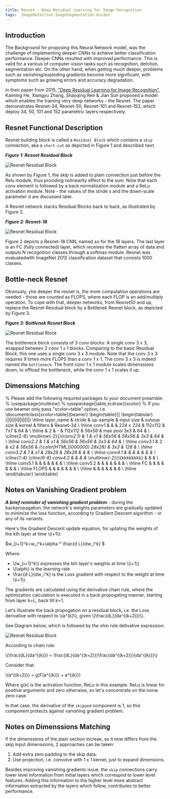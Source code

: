 ```yaml
---
title: Resnet - Deep Residual Learning for Image Recognition
tags:  ImageDetection ImageSegmentation Guides
---
```



## Introduction

The Background for proposing this Neural Network model, was the challenge of implementing deeper CNNs to achieve better classification performance. Deeper CNNs resulted with improved performance. This is valid for a various of computer vision tasks such as recognition, detction, segmentation etc. On the other hand, when getting much deeper, problems such as vanishing/exploding gradients become more significant, with symptoms such as growing errors and accuracy degradation. 

In their paper from 2015, ["Deep Residual Learning for Image Recognition"](https://arxiv.org/abs/1512.03385), Kaiming He, Xiangyu Zhang, Shaoqing Ren & Jian Sun proposed a model which enables the training very deep networks - the Resnet. The paper demonstrates Resnet-34, Resnet-50, Resnet-101 and Resnet-152, which deploy 34, 50, 101 and 152 parametric layers respectively.

## Resnet Functional Description

Resnet building block is called a `Residual Block` which contains a `skip` connection, aka a `short-cut` as depicted in Figure 1 and described next.



***Figure 1: Resnet Residual Block***

![Resnet Residual Block](https://github.com/ronen-halevy/ronen-halevy.github.io/blob/master/assets/images/cnn-models/resnet-residual-block.drawio-n.png)

As shown by Figure 1, the skip is added to plain connection just before the Relu module, thus providing nolinearity effect to the sum. Note that each conv element is followed by a back normalization module and a ReLu activation module.
Note - the values of the stride s and the down-scale parameter d are discussed later.

A Resnet network stacks Residual Blocks back to back, as illustrated by Figure 2. 

***Figure 2: Resnet-18***

![Resnet Residual Block](https://github.com/ronen-halevy/ronen-halevy.github.io/blob/master/assets/images/cnn-models/resnet-18-block-diagram.drawio.png)

Figure 2 depicts a Resnet-18 CNN, named so for the 18 layers. The last layer is an FC (fully connected) layer, which receives the flatten array of data and outputs N recognition classes through a softmax module. Resnet was evaluatedwith ImageNet 2012 classification dataset that consists 1000 classes.


## Bottle-neck Resnet

Obviously, yhe deeper the resnet is, the more computation operations are needed - those are counted as FLOPS, where each FLOP is an add/multiply operation.
To cope with that, deeper networks, from Resnet50 and up, replace the Resnet Residual block by a Bottlenek Resnet block, as depicted by Figure 3.


***Figure 3: Bottlenek Resnet Block***

![Resnet Residual Block](https://github.com/ronen-halevy/ronen-halevy.github.io/blob/master/assets/images/cnn-models/deeper-bottleneck-resnet-residual.drawio.png)


The bottleneck block consists of 3 conv blocks: A single conv 3 x 3, wrapped between 2 conv 1 x 1 blocks. Comparing to the basic Residual Block, this one uses a single conv 3 x 3 module. Note that the conv 3 x 3 requires 9 times more FLOPS than a conv 1 x 1. The conv 3 x 3 is indeed named the `bottleneck`. The front conv 1 x 1 module scales dimenssions down, to offload the bottleneck, while the conv 1 x 1 scales it up.








## Dimenssions Matching


% Please add the following required packages to your document preamble:
% \usepackage{multirow}
% \usepackage[table,xcdraw]{xcolor}
% If you use beamer only pass "xcolor=table" option, i.e. \documentclass[xcolor=table]{beamer}
\begin{table}[]
\begin{tabular}{|l|l|l|l|l|l|l|l|}
\hline
layer\_name               & stride & up-sample & input size & outoup size                  & kernel       & filters & Resnet-34 \\ \hline
conv1                     &        &           & 224 x 224  & 112x112                      & 7x7          & 64      &           \\ \hline
                          & 2      & -         & 112x112    & 56x56                        & max pool 3x3 & 64      &           \\ \cline{2-8} 
\multirow{-2}{*}{conv2.1} & 1      & x1        & 56x56      & 56x56                        & 3x3          & 64      &           \\ \hline
conv2.2                   & 1      & x1        & 56x56      & 56x56                        & 3x3          & 64      &           \\ \hline
conv3.1                   & 2      & x2        & 56x56      & {\color[HTML]{000000} 28x28} & 3x3          & 128     &           \\ \hline
conv3.2                   & 1      & x1        & 28x28      & 28x28                        &              &         &           \\ \hline
conv4.1                   &        &           &            &                              &              &         &           \\ \cline{1-4} \cline{6-8} 
conv4.2                   &        &           &            & \multirow{-2}{*}{kkkkkkkk}   &              &         &           \\ \hline
conv5.1                   &        &           &            &                              &              &         &           \\ \hline
conv5.2                   &        &           &            &                              &              &         &           \\ \hline
FC                        &        &           &            &                              &              &         &           \\ \hline
FLOPS                     &        &           &            &                              &              &         &           \\ \hline
                          &        &           &            &                              &              &         &           \\ \hline
\end{tabular}
\end{table}







## Notes on Vanishing Gradient problem

***A brief reminder of vanishing gradient problem*** - during the backpropagation, the network's weights parameters are gradually updated to minimize the loss function, according to Gradient Descent algorithm - or any of its variants.

Here's the Gradient Descent update equation, for uptating the weights of the kth layer at time \\(i+1\\):

$w_{i+1}^k=w_i^k+\alpha * \frac{d L}{dw_i^k} $


Where:

- \\(w_{i+1}^k\\) expresses the kth layer's weights at time \\(i+1\\).
- \\(\alph\\) is the learning rate
- \frac{d L}{dw_i^k} is the Loss gradient with respect to the weight at time \\(i+1\\).


The gradients are calculated using the derivative chain rule, where the optimization calculation is executed in a back propogating manner, starting from layer k=L, back till k=1. 

Let's illustrate the back propogation on a residual block, i.e. the Loss derivative with respect to \\(a^{k}\\), given \\(\frac{dL}{da^{(k+2)}}\\). 

See Diagram below, which is followed by the xhin rule detivative expression.

![Resnet Residual Block](https://github.com/ronen-halevy/ronen-halevy.github.io/blob/master/assets/images/cnn-models/chain-rule-resnet-stack-of-residual-block.drawio.png)

According to chain rule:

\\(\frac{dL}{da^{(k)}} =  \frac{dL}{da^{(k+2)}}\frac{da^{(k+2)}}{da^{(k)}}\\)

Consider that:

\\(a^{(k+2)}} =  g(F(a^{(k)}) +  a^{(k)})


Where g(x) is the activation function, ReLu in this example. ReLu is linear for positive arguments and zero otherwise, so let's concentrate on the nonw zero case.

In that case, the derivative of the `skipped` component is 1, so this component protects against vanishing gradient problem.

## Notes on Dimenssions Matching

If the dimenssions of the plain section increae, so it now differs from the skip input dimenssions, 2 approaches can be taken:
1. Add extra zero padding to the skip data.
2. Use projection, i.e. convolve with 1 x 1 kernel, just to expand dimensions.

Besides improving vanishing gradients issue, the `skip` connections carry lower level information from initial layers which correspnd to lower level features. 
Adding this information to the higher level more abstract information extracted by the layers which follow, contributes to better performance.
